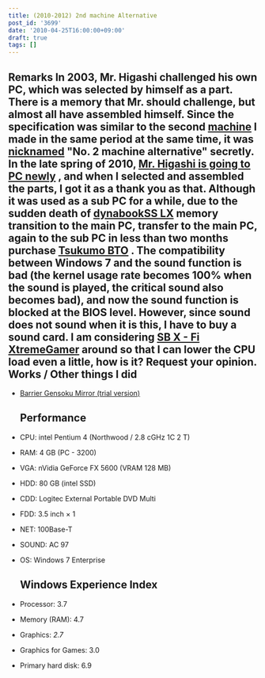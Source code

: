 ```yaml
---
title: (2010-2012) 2nd machine Alternative
post_id: '3699'
date: '2010-04-25T16:00:00+09:00'
draft: true
tags: []
---
```


## Remarks In **2003, Mr. Higashi challenged his own PC, which was selected by himself as a part. There is a memory that Mr. should challenge, but almost all have assembled himself. Since the specification was similar to the second [machine](https://danmaq.com/Homebuilt-3) I made in the same period at the same time, it was [nicknamed](https://danmaq.com/Homebuilt-3) "No. 2 machine alternative" secretly. In the late spring of 2010, [Mr. Higashi is going to PC newly](http://mixi.jp/view_diary.pl?id=1470950740&owner_id=824514) , and when I selected and assembled the parts, I got it as a thank you as that. Although it was used as a sub PC for a while, due to the sudden death of [dynabookSS LX](https://danmaq.com/palx190dr) memory transition to the main PC, transfer to the main PC, again to the sub PC in less than two months purchase [Tsukumo BTO](https://danmaq.com/sencia) . The compatibility between Windows 7 and the sound function is bad (the kernel usage rate becomes 100% when the sound is played, the critical sound also becomes bad), and now the sound function is blocked at the BIOS level. However, since sound does not sound when it is this, I have to buy a sound card. I am considering [SB X - Fi XtremeGamer](http://jp.creative.com/products/product.asp?category=209&subcategory=669&product=15853) around so that I can lower the CPU load even a little, how is it? Request your opinion.** Works / Other things I did

*   [Barrier Gensoku Mirror (trial version)](http://kagaminer.in/)
    
    ## Performance
    
*   CPU: intel Pentium 4 (Northwood / 2.8 cGHz 1C 2 T)
    
*   RAM: 4 GB (PC - 3200)
*   VGA: nVidia GeForce FX 5600 (VRAM 128 MB)
*   HDD: 80 GB (intel SSD)
*   CDD: Logitec External Portable DVD Multi
*   FDD: 3.5 inch × 1
*   NET: 100Base-T
*   SOUND: AC 97
*   OS: Windows 7 Enterprise
    
    ## Windows Experience Index
    
*   Processor: 3.7
    
*   Memory (RAM): 4.7
*   Graphics: _2.7_
*   Graphics for Games: 3.0
*   Primary hard disk: 6.9
